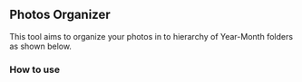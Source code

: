 ## Photos Organizer
This tool aims to organize your photos in to hierarchy of Year-Month folders as shown below.

### How to use